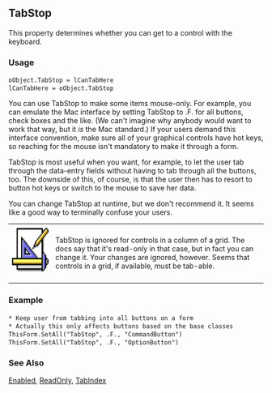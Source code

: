 ## TabStop

This property determines whether you can get to a control with the keyboard.

### Usage

```foxpro
oObject.TabStop = lCanTabHere
lCanTabHere = oObject.TabStop
```

You can use TabStop to make some items mouse-only. For example, you can emulate the Mac interface by setting TabStop to .F. for all buttons, check boxes and the like. (We can't imagine why anybody would want to work that way, but it *is* the Mac standard.) If your users demand this interface convention, make sure all of your graphical controls have hot keys, so reaching for the mouse isn't mandatory to make it through a form. 

TabStop is most useful when you want, for example, to let the user tab through the data-entry fields without having to tab through all the buttons, too. The downside of this, of course, is that the user then has to resort to button hot keys or switch to the mouse to save her data. 

You can change TabStop at runtime, but we don't recommend it. It seems like a good way to terminally confuse your users.

<table border=0 cellspacing=0 cellpadding=0 width=100%>
<tr>
  <td width=17% valign=top>
<img width=94 height=94 src="Design.gif"></p>
  </td>
  <td width=83%>
  <p>TabStop is ignored for controls in a column of a grid. The docs say that it's read-only in that case, but in fact you can change it. Your changes are ignored, however. Seems that controls in a grid, if available, must be tab-able.</p>
  </td>
 </tr>
</table>

### Example

```foxpro
* Keep user from tabbing into all buttons on a form
* Actually this only affects buttons based on the base classes
ThisForm.SetAll("TabStop", .F., "CommandButton")
ThisForm.SetAll("TabStop", .F., "OptionButton")
```
### See Also

[Enabled](s4g360.md), [ReadOnly](s4g434.md), [TabIndex](s4g544.md)
